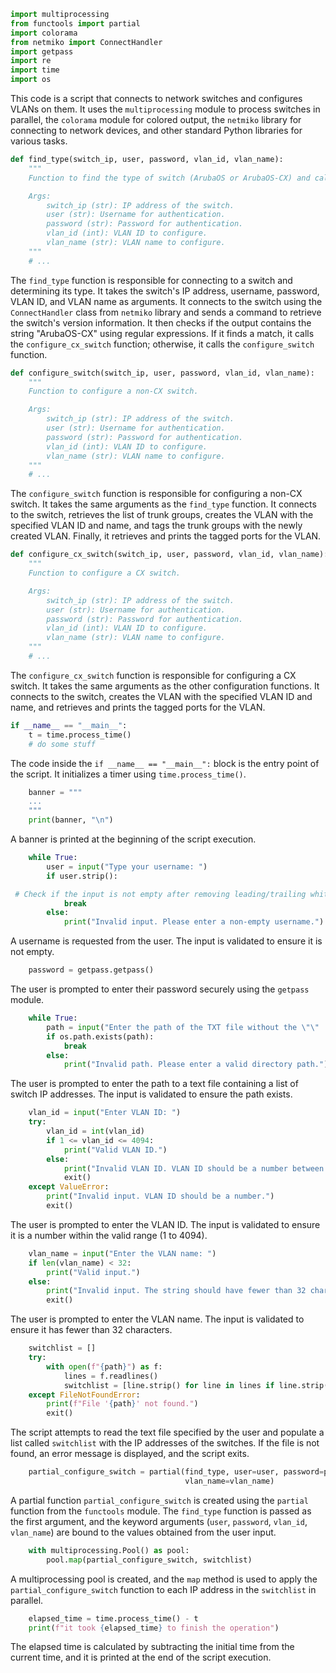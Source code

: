 ```python
import multiprocessing
from functools import partial
import colorama
from netmiko import ConnectHandler
import getpass
import re
import time
import os
```

This code is a script that connects to network switches and configures VLANs on them. It uses the `multiprocessing` module to process switches in parallel, the `colorama` module for colored output, the `netmiko` library for connecting to network devices, and other standard Python libraries for various tasks.

```python
def find_type(switch_ip, user, password, vlan_id, vlan_name):
    """
    Function to find the type of switch (ArubaOS or ArubaOS-CX) and call the appropriate configuration function.

    Args:
        switch_ip (str): IP address of the switch.
        user (str): Username for authentication.
        password (str): Password for authentication.
        vlan_id (int): VLAN ID to configure.
        vlan_name (str): VLAN name to configure.
    """
    # ...
```

The `find_type` function is responsible for connecting to a switch and determining its type. It takes the switch's IP address, username, password, VLAN ID, and VLAN name as arguments. It connects to the switch using the `ConnectHandler` class from `netmiko` library and sends a command to retrieve the switch's version information. It then checks if the output contains the string "ArubaOS-CX" using regular expressions. If it finds a match, it calls the `configure_cx_switch` function; otherwise, it calls the `configure_switch` function.

```python
def configure_switch(switch_ip, user, password, vlan_id, vlan_name):
    """
    Function to configure a non-CX switch.

    Args:
        switch_ip (str): IP address of the switch.
        user (str): Username for authentication.
        password (str): Password for authentication.
        vlan_id (int): VLAN ID to configure.
        vlan_name (str): VLAN name to configure.
    """
    # ...
```

The `configure_switch` function is responsible for configuring a non-CX switch. It takes the same arguments as the `find_type` function. It connects to the switch, retrieves the list of trunk groups, creates the VLAN with the specified VLAN ID and name, and tags the trunk groups with the newly created VLAN. Finally, it retrieves and prints the tagged ports for the VLAN.

```python
def configure_cx_switch(switch_ip, user, password, vlan_id, vlan_name):
    """
    Function to configure a CX switch.

    Args:
        switch_ip (str): IP address of the switch.
        user (str): Username for authentication.
        password (str): Password for authentication.
        vlan_id (int): VLAN ID to configure.
        vlan_name (str): VLAN name to configure.
    """
    # ...
```

The `configure_cx_switch` function is responsible for configuring a CX switch. It takes the same arguments as the other configuration functions. It connects to the switch, creates the VLAN with the specified VLAN ID and name, and retrieves and prints the tagged ports for the VLAN.

```python
if __name__ == "__main__":
    t = time.process_time()
    # do some stuff
```

The code inside the `if __name__ == "__main__":` block is the entry point of the script. It initializes a timer using `time.process_time()`.

```python
    banner = """
    ...
    """
    print(banner, "\n")
```

A banner is printed at the beginning of the script execution.

```python
    while True:
        user = input("Type your username: ")
        if user.strip(): 

 # Check if the input is not empty after removing leading/trailing whitespace
            break
        else:
            print("Invalid input. Please enter a non-empty username.")
```

A username is requested from the user. The input is validated to ensure it is not empty.

```python
    password = getpass.getpass()
```

The user is prompted to enter their password securely using the `getpass` module.

```python
    while True:
        path = input("Enter the path of the TXT file without the \"\" : ")
        if os.path.exists(path):
            break
        else:
            print("Invalid path. Please enter a valid directory path.")
```

The user is prompted to enter the path to a text file containing a list of switch IP addresses. The input is validated to ensure the path exists.

```python
    vlan_id = input("Enter VLAN ID: ")
    try:
        vlan_id = int(vlan_id)
        if 1 <= vlan_id <= 4094:
            print("Valid VLAN ID.")
        else:
            print("Invalid VLAN ID. VLAN ID should be a number between 1 and 4094.")
            exit()
    except ValueError:
        print("Invalid input. VLAN ID should be a number.")
        exit()
```

The user is prompted to enter the VLAN ID. The input is validated to ensure it is a number within the valid range (1 to 4094).

```python
    vlan_name = input("Enter the VLAN name: ")
    if len(vlan_name) < 32:
        print("Valid input.")
    else:
        print("Invalid input. The string should have fewer than 32 characters.")
        exit()
```

The user is prompted to enter the VLAN name. The input is validated to ensure it has fewer than 32 characters.

```python
    switchlist = []
    try:
        with open(f"{path}") as f:
            lines = f.readlines()
            switchlist = [line.strip() for line in lines if line.strip()]
    except FileNotFoundError:
        print(f"File '{path}' not found.")
        exit()
```

The script attempts to read the text file specified by the user and populate a list called `switchlist` with the IP addresses of the switches. If the file is not found, an error message is displayed, and the script exits.

```python
    partial_configure_switch = partial(find_type, user=user, password=password, vlan_id=vlan_id,
                                       vlan_name=vlan_name)
```

A partial function `partial_configure_switch` is created using the `partial` function from the `functools` module. The `find_type` function is passed as the first argument, and the keyword arguments (`user`, `password`, `vlan_id`, `vlan_name`) are bound to the values obtained from the user input.

```python
    with multiprocessing.Pool() as pool:
        pool.map(partial_configure_switch, switchlist)
```

A multiprocessing pool is created, and the `map` method is used to apply the `partial_configure_switch` function to each IP address in the `switchlist` in parallel.

```python
    elapsed_time = time.process_time() - t
    print(f"it took {elapsed_time} to finish the operation")
```

The elapsed time is calculated by subtracting the initial time from the current time, and it is printed at the end of the script execution.